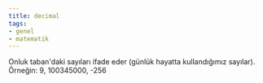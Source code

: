 ```yaml
---
title: decimal
tags:
- genel
- matematik
---
```


Onluk taban'daki sayıları ifade eder (günlük hayatta kullandığımız sayılar). Örneğin: 9, 100345000, -256